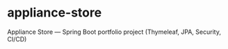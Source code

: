 # appliance-store
Appliance Store — Spring Boot portfolio project (Thymeleaf, JPA, Security, CI/CD)
